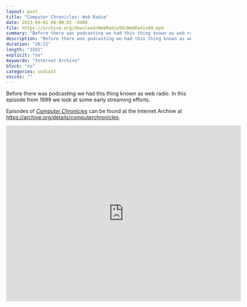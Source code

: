 ```yaml
---
layout: post
title: "Computer Chronicles: Web Radio"
date: 2023-09-01 00:00:02 -0400
file: https://archive.org/download/WebRadio99/WebRadio99.mp4
summary: "Before there was podcasting we had this thing known as web radio.  In this episode from 1999 we look at some early streaming efforts."
description: "Before there was podcasting we had this thing known as web radio.  In this episode from 1999 we look at some early streaming efforts."
duration: "26:21"
length: "1581"
explicit: "no" 
keywords: "Internet Archive"
block: "no" 
categories: vodcast
voices: ""
---
```


Before there was podcasting we had this thing known as web radio.  In this episode from 1999 we look at some early streaming efforts.

Episodes of [*Computer Chronicles*](https://archive.org/search?query=collection%3A%28computerchronicles%29+AND+mediatype%3A%28movies%29+NOT+%28Subject%3A%28arabic%29+OR+Subject%3A%28spanish%29+OR+Subject%3A%28french%29+OR+title%3A%28Random+Access%29+OR+title%3A%28Buyers+Guide%29+OR+title%3A%28Buying+Guide%29+OR+title%3A%28French%29+OR+title%3A%28Arabic%29+OR+title%3A%28Spanish%29+OR+title%3A%28Kildall%29+OR+title%3A%28EXPO%29+OR+title%3A%28ETRE%29+OR+title%3A%28COMDEX%29+OR+title%3A%28Exhibition%29+OR+title%3A%28CES%29+OR+title%3A%28Awards%29%29&sort=date) can be found at the Internet Archive at <https://archive.org/details/computerchronicles>.

<iframe src="https://archive.org/embed/WebRadio99" width="640" height="480" frameborder="0" webkitallowfullscreen="true" mozallowfullscreen="true" allowfullscreen></iframe>
